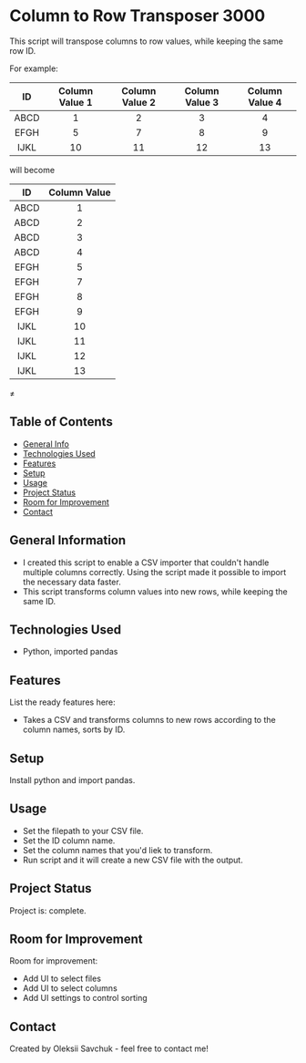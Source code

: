 # Column to Row Transposer 3000
This script will transpose columns to row values, while keeping the same row ID. 

For example:

|   ID   | Column Value 1 | Column Value 2 | Column Value 3 | Column Value 4 |
|:------:|:--------------:|:--------------:|:--------------:|:--------------:|
|  ABCD  |       1        |       2        |       3        |       4        |
|  EFGH  |       5        |       7        |       8        |       9        |
|  IJKL  |      10        |      11        |      12        |      13        |


will become

|   ID   | Column Value |
|:------:|:------------:|
|  ABCD  |      1       |
|  ABCD  |      2       |
|  ABCD  |      3       |
|  ABCD  |      4       |
|  EFGH  |      5       |
|  EFGH  |      7       |
|  EFGH  |      8       |
|  EFGH  |      9       |
|  IJKL  |     10       |
|  IJKL  |     11       |
|  IJKL  |     12       |
|  IJKL  |     13       |
≠

## Table of Contents
* [General Info](#general-information)
* [Technologies Used](#technologies-used)
* [Features](#features)
* [Setup](#setup)
* [Usage](#usage)
* [Project Status](#project-status)
* [Room for Improvement](#room-for-improvement)
* [Contact](#contact)
<!-- * [License](#license) -->


## General Information
- I created this script to enable a CSV importer that couldn't handle multiple columns correctly. Using the script made it possible to import the necessary data faster.
- This script transforms column values into new rows, while keeping the same ID.


## Technologies Used
- Python, imported pandas


## Features
List the ready features here:
- Takes a CSV and transforms columns to new rows according to the column names, sorts by ID.

## Setup
Install python and import pandas.

## Usage
- Set the filepath to your CSV file.
- Set the ID column name.
- Set the column names that you'd liek to transform.
- Run script and it will create a new CSV file with the output.


## Project Status
Project is: complete.


## Room for Improvement

Room for improvement:
- Add UI to select files
- Add UI to select columns
- Add UI settings to control sorting

## Contact
Created by Oleksii Savchuk - feel free to contact me!